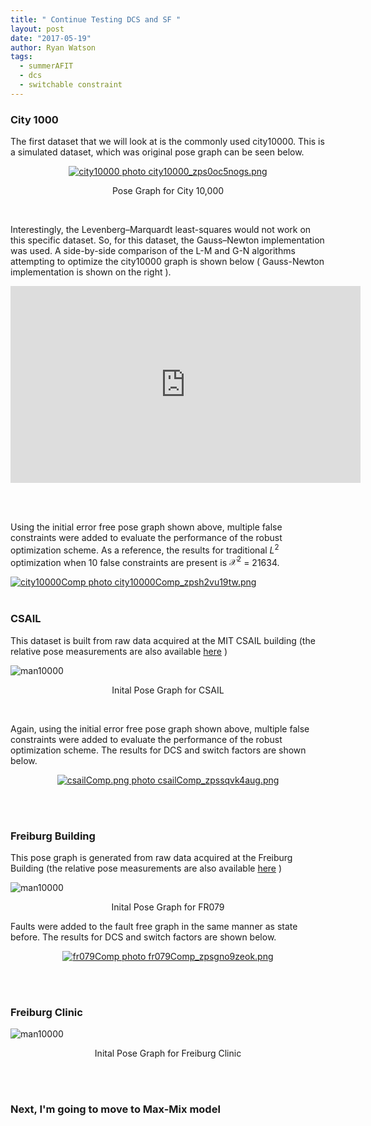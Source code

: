 ```yaml
---
title: " Continue Testing DCS and SF "
layout: post
date: "2017-05-19"
author: Ryan Watson 
tags:
  - summerAFIT
  - dcs 
  - switchable constraint
---
```


### City 1000
The first dataset that we will look at is the commonly used city10000. This is a simulated dataset, which was original pose graph can be seen below.

<p align="center">
<a href="https://lh3.googleusercontent.com/eoJoH2ZDcfpW25NXFq-IPlZ4x1riUOchVGLRa3MG1W4li3nUcRD_MTzkFbuPC_uFlV_YyF45IXZVa64FtwBH9c1MPZZNVbnFeFxRk5ais0nNJdtOZKfFXTMNG_S8bz7a72Msi24P2g=w630-h549-no" target="_blank"><img src="https://lh3.googleusercontent.com/eoJoH2ZDcfpW25NXFq-IPlZ4x1riUOchVGLRa3MG1W4li3nUcRD_MTzkFbuPC_uFlV_YyF45IXZVa64FtwBH9c1MPZZNVbnFeFxRk5ais0nNJdtOZKfFXTMNG_S8bz7a72Msi24P2g=w630-h549-no" border="0" alt="city10000 photo city10000_zps0oc5nogs.png"/></a>
</p>
<p align="center">
Pose Graph for City 10,000
</p>
<br>

Interestingly, the Levenberg–Marquardt least-squares would not work on this specific dataset. So, for this dataset, the Gauss–Newton implementation was used. A side-by-side comparison of the L-M and G-N algorithms attempting to optimize the city10000 graph is shown below ( Gauss-Newton implementation is shown on the right ).

<p align="center">
<iframe width="560" height="315" src="https://www.youtube.com/embed/JdV3OS8evgU" frameborder="0" allowfullscreen align="center" ></iframe>
</p>
<br><br>

Using the initial error free pose graph shown above, multiple false constraints were added to evaluate the performance of the robust optimization scheme. As a reference, the results for traditional $L^2$ optimization when 10 false constraints are present is $\mathcal{X}^2$ = 21634.
<br>

<a href="https://lh3.googleusercontent.com/QDH6vrX1any9fgjSrPb_R9WFOmSxhF3mK-WTxA2kZjszRVNf-xrpIjN8CWb8kqCsXvQ9wabEE6Opi6ABUOIyUzfedI6cSWumxrWUXwK3jvGBQKS9kBSREwuRcNuYZSJXAa_VjQGdSA=w630-h312-no" target="_blank"><img src="https://lh3.googleusercontent.com/QDH6vrX1any9fgjSrPb_R9WFOmSxhF3mK-WTxA2kZjszRVNf-xrpIjN8CWb8kqCsXvQ9wabEE6Opi6ABUOIyUzfedI6cSWumxrWUXwK3jvGBQKS9kBSREwuRcNuYZSJXAa_VjQGdSA=w630-h312-no" border="0" alt="city10000Comp photo city10000Comp_zpsh2vu19tw.png"/></a>
<br><br>


### CSAIL 

This dataset is built from raw data acquired at the MIT CSAIL building (the relative pose measurements are also available [here](http://ais.informatik.uni-freiburg.de/slamevaluation) )

<img src="http://www.lucacarlone.com/images/csail.jpg" alt="man10000" align="middle" >
<p align="center">
Inital Pose Graph for CSAIL
</p>

<br> 

Again, using the initial error free pose graph shown above, multiple false constraints were added to evaluate the performance of the robust optimization scheme. The results for DCS and switch factors are shown below. 

<p align="center">
<a href="https://lh3.googleusercontent.com/7KEH0smHWMj1pPp5LJs33rq0kfU02Q7oKuilriut2Kdn_aP-nfKFCZbEgOZK5ZiJwr3D30xIuWsKOx__qvdXM5lYi0HBBVgi9FFAFRH4rVj-Irt4iq-AnQaYd7M4s-1e6UwO_d5M_w=w630-h331-no" target="_blank"><img src="https://lh3.googleusercontent.com/7KEH0smHWMj1pPp5LJs33rq0kfU02Q7oKuilriut2Kdn_aP-nfKFCZbEgOZK5ZiJwr3D30xIuWsKOx__qvdXM5lYi0HBBVgi9FFAFRH4rVj-Irt4iq-AnQaYd7M4s-1e6UwO_d5M_w=w630-h331-no" border="0" alt="csailComp.png photo csailComp_zpssqvk4aug.png"/></a>
</p>

<br><br>

### Freiburg Building

This pose graph is generated from raw data acquired at the Freiburg Building (the relative pose measurements are also available [here](http://ais.informatik.uni-freiburg.de/slamevaluation) )

<img src="http://www.lucacarlone.com/images/fr079.jpg" alt="man10000" align="middle" >
<p align="center">
Inital Pose Graph for FR079
</p>


Faults were added to the fault free graph in the same manner as state before. The results for DCS and switch factors are shown below. 

<p align="center">
<a href="https://lh3.googleusercontent.com/CKow_BBOQyvIFGoAURqXz5KuZ9n3TzfqTDVhhHrEzJQUtaiQ_eoOZk6QOm-swSY23n7p_I3ZH7YwcMCeHNTOzPjGTVs0Tpu0rmFFINybQC4wbFpKZ9IFlN9qd43t6LrHaXZimNv_Ag=w630-h331-no" target="_blank"><img src="https://lh3.googleusercontent.com/CKow_BBOQyvIFGoAURqXz5KuZ9n3TzfqTDVhhHrEzJQUtaiQ_eoOZk6QOm-swSY23n7p_I3ZH7YwcMCeHNTOzPjGTVs0Tpu0rmFFINybQC4wbFpKZ9IFlN9qd43t6LrHaXZimNv_Ag=w630-h331-no" border="0" alt="fr079Comp photo fr079Comp_zpsgno9zeok.png"/></a>
</p>

<br><br>

### Freiburg Clinic 

<img src="http://www.lucacarlone.com/images/frClinic.jpg" alt="man10000" align="middle" >
<p align="center">
Inital Pose Graph for Freiburg Clinic
</p>

<br><br> 

### Next, I'm going to move to Max-Mix model

<br><br>

